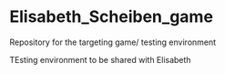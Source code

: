 # Elisabeth_Scheiben_game
Repository for the targeting game/ testing environment

TEsting environment to be shared with Elisabeth
